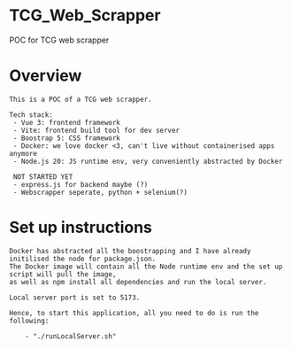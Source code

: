 # TCG_Web_Scrapper
POC for TCG web scrapper

# Overview
    This is a POC of a TCG web scrapper.

    Tech stack:
     - Vue 3: frontend framework
     - Vite: frontend build tool for dev server
     - Boostrap 5: CSS framework
     - Docker: we love docker <3, can't live without containerised apps anymore
     - Node.js 20: JS runtime env, very conveniently abstracted by Docker

     NOT STARTED YET
     - express.js for backend maybe (?)
     - Webscrapper seperate, python + selenium(?)

# Set up instructions

    Docker has abstracted all the boostrapping and I have already initilised the node for package.json.
    The Docker image will contain all the Node runtime env and the set up script will pull the image,
    as well as npm install all dependencies and run the local server.

    Local server port is set to 5173.

    Hence, to start this application, all you need to do is run the following:

        - "./runLocalServer.sh"
    